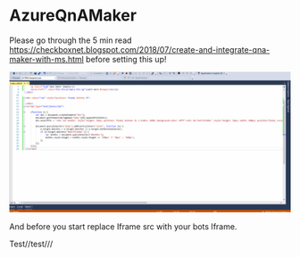 # AzureQnAMaker
Please go through the 5 min read https://checkboxnet.blogspot.com/2018/07/create-and-integrate-qna-maker-with-ms.html before setting this up! 


![alt text](https://github.com/AnuOuseph1991/AzureQnAMaker/blob/295ce73efee048b8991d6f257b98287711ec7ecd/Qnabot_final.gif)


And before you start replace Iframe src with your bots Iframe.


Test//test///
